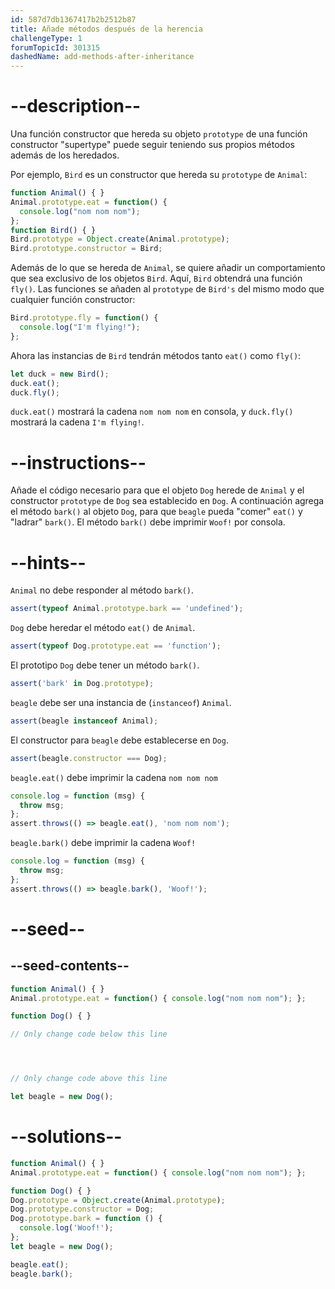 ```yaml
---
id: 587d7db1367417b2b2512b87
title: Añade métodos después de la herencia
challengeType: 1
forumTopicId: 301315
dashedName: add-methods-after-inheritance
---
```


# --description--

Una función constructor que hereda su objeto `prototype` de una función constructor "supertype" puede seguir teniendo sus propios métodos además de los heredados.

Por ejemplo, `Bird` es un constructor que hereda su `prototype` de `Animal`:

```js
function Animal() { }
Animal.prototype.eat = function() {
  console.log("nom nom nom");
};
function Bird() { }
Bird.prototype = Object.create(Animal.prototype);
Bird.prototype.constructor = Bird;
```

Además de lo que se hereda de `Animal`, se quiere añadir un comportamiento que sea exclusivo de los objetos `Bird`. Aquí, `Bird` obtendrá una función `fly()`. Las funciones se añaden al `prototype` de `Bird's` del mismo modo que cualquier función constructor:

```js
Bird.prototype.fly = function() {
  console.log("I'm flying!");
};
```

Ahora las instancias de `Bird` tendrán métodos tanto `eat()` como `fly()`:

```js
let duck = new Bird();
duck.eat();
duck.fly();
```

`duck.eat()` mostrará la cadena `nom nom nom` en consola, y `duck.fly()` mostrará la cadena `I'm flying!`.

# --instructions--

Añade el código necesario para que el objeto `Dog` herede de `Animal` y el constructor `prototype` de `Dog` sea establecido en `Dog`. A continuación agrega el método `bark()` al objeto `Dog`, para que `beagle` pueda "comer" `eat()` y "ladrar" `bark()`. El método `bark()` debe imprimir `Woof!` por consola.

# --hints--

`Animal` no debe responder al método `bark()`.

```js
assert(typeof Animal.prototype.bark == 'undefined');
```

`Dog` debe heredar el método `eat()` de `Animal`.

```js
assert(typeof Dog.prototype.eat == 'function');
```

El prototipo `Dog` debe tener un método `bark()`.

```js
assert('bark' in Dog.prototype);
```

`beagle` debe ser una instancia de (`instanceof`) `Animal`.

```js
assert(beagle instanceof Animal);
```

El constructor para `beagle` debe establecerse en `Dog`.

```js
assert(beagle.constructor === Dog);
```

`beagle.eat()` debe imprimir la cadena `nom nom nom`

```js
console.log = function (msg) {
  throw msg;
};
assert.throws(() => beagle.eat(), 'nom nom nom');
```

`beagle.bark()` debe imprimir la cadena `Woof!`

```js
console.log = function (msg) {
  throw msg;
};
assert.throws(() => beagle.bark(), 'Woof!');
```

# --seed--

## --seed-contents--

```js
function Animal() { }
Animal.prototype.eat = function() { console.log("nom nom nom"); };

function Dog() { }

// Only change code below this line




// Only change code above this line

let beagle = new Dog();
```

# --solutions--

```js
function Animal() { }
Animal.prototype.eat = function() { console.log("nom nom nom"); };

function Dog() { }
Dog.prototype = Object.create(Animal.prototype);
Dog.prototype.constructor = Dog;
Dog.prototype.bark = function () {
  console.log('Woof!');
};
let beagle = new Dog();

beagle.eat();
beagle.bark();
```

